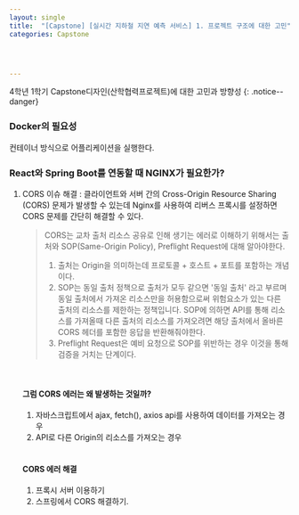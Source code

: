 ```yaml
---
layout: single
title:  "[Capstone] [실시간 지하철 지연 예측 서비스] 1. 프로젝트 구조에 대한 고민"
categories: Capstone




---
```




4학년 1학기 Capstone디자인(산학협력프로젝트)에 대한 고민과 방향성
{: .notice--danger}



### Docker의 필요성

컨테이너 방식으로 어플리케이션을 실행한다.

### React와 Spring Boot를 연동할 때 NGINX가 필요한가?

1. CORS 이슈 해결 : 클라이언트와 서버 간의 Cross-Origin Resource Sharing (CORS) 문제가 발생할 수 있는데 Nginx를 사용하여 리버스 프록시를 설정하면 CORS 문제를 간단히 해결할 수 있다.

   >CORS는 교차 출처 리소스 공유로 인해 생기는 에러로 이해하기 위해서는 출처와 SOP(Same-Origin Policy), Preflight Request에 대해 알아야한다.
   >
   >1. 출처는 Origin을 의미하는데 프로토콜 + 호스트 + 포트를 포함하는 개념이다.
   >2. SOP는 동일 출처 정책으로 출처가 모두 같으면 '동일 출처' 라고 부르며 동일 출처에서 가져온 리소스만을 허용함으로써 위험요소가 있는 다른 출처의 리소스를 제한하는 정책입니다. SOP에 의하면 API를 통해 리소스를 가져올때 다른 출처의 리소스를 가져오려면 해당 출처에서 올바른 CORS 헤더를 포함한 응답을 반환해줘야한다.
   >3. Preflight Request은 예비 요청으로 SOP를 위반하는 경우 이것을 통해 검증을 거치는 단계이다.

   <br/>

   #### 그럼 CORS 에러는 왜 발생하는 것일까?

   1. 자바스크립트에서 ajax, fetch(), axios api를 사용하여 데이터를 가져오는 경우
   2. API로 다른 Origin의 리소스를 가져오는 경우

   <br/>

   #### CORS 에러 해결

   1. 프록시 서버 이용하기 
   2. 스프링에서 CORS 해결하기.